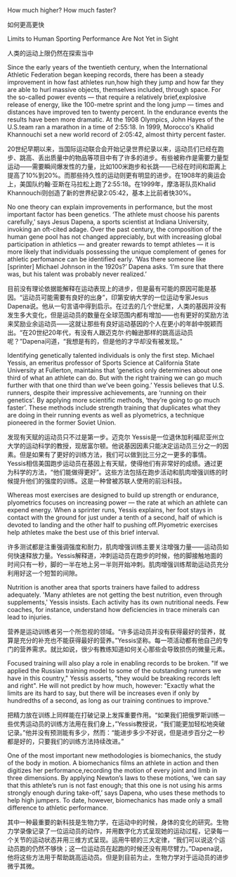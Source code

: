 How much higher? How much faster?

如何更高更快

Limits to Human Sporting Performance Are Not Yet in Sight

人类的运动上限仍然在探索当中

Since the early years of the twentieth century, when the International Athletic Federation began keeping records, there has been a steady improvement in how fast athletes run,how high they jump and how far they are able to hurl massive objects, themselves included, through space. For the so-called power events — that require a relatively brief,explosive release of energy, like the 100-metre sprint and the long jump — times and distances have improved ten to twenty percent. In the endurance events the results have been more dramatic. At the 1908 Olympics, John Hayes of the U.S.team ran a marathon in a time of 2:55:18. In 1999, Morocco's Khalid Khannouchi set a new world record of 2:05:42, almost thirty percent faster.

20世纪早期以来，当国际运动联合会开始记录世界纪录以来，运动员们已经在跑步、跳高、丢出质量中的物品等项目中有了许多的进步。有些被称作是需要力量型运动——需要瞬间爆发性的力量，比如100米跑步和长跳——已经在时间和距离上提高了10%到20%。而那些持久性的运动则更有明显的进步。在1908年的奥运会上，美国队约翰·亚斯在马拉松上跑了2:55:18。在1999年，摩洛哥队员Khalid Khannouchi则创造了新的世界纪录2:05:42，基本上比前者快30%。

No one theory can explain improvements in performance, but the most important factor has been genetics. ‘The athlete must choose his parents carefully,’ says Jesus Dapena, a sports scientist at Indiana University, invoking an oft-cited adage. Over the past century, the composition of the human gene pool has not changed appreciably, but with increasing global participation in athletics — and greater rewards to tempt athletes — it is more likely that individuals possessing the unique complement of genes for athletic perfomance can be identified early. ‘Was there someone like [sprinter] Michael Johnson in the 1920s?’ Dapena asks. ‘I’m sure that there was, but his talent was probably never realized.’

目前没有理论依据能解释在运动表现上的进步，但是最有可能的原因可能是基因。“运动员可能需要有良好的出身”，印第安纳大学的一位运动专家Jesus Dapena说。他从一句言语中得到启示。在过去的几个世纪里，人类的基因并没有发生多大变化，但是运动员的数量在全球范围内都有增加——也有更好的奖励方法来奖励业余运动员——这就让那些有良好运动基因的个人在更小的年龄中脱颖而出。“在20世纪20年代，有没有人跟迈克尔·约翰逊那样的跳高运动员呢？”Dapena问道，“我想是有的，但是他的才华却没有被发现。”

Identifying genetically talented individuals is only the first step. Michael Yessis, an emeritus professor of Sports Science at California State University at Fullerton, maintains that ‘genetics only determines about one third of what an athlete can do. But with the right training we can go much further with that one third than we’ve been going.’ Yessis believes that U.S. runners, despite their impressive achievements, are ‘running on their genetics’. By applying more scientific methods, ‘they’re going to go much faster’. These methods include strength training that duplicates what they are doing in their running events as well as plyometrics, a technique pioneered in the former Soviet Union.

发现有天赋的运动员只不过是第一步。迈克尔 Yessis是一位退休加利福尼亚州立大学的运动科学的教授，现居富尔顿。他说基因因素只能决定运动员三分之一的因素。但是如果有了更好的训练方法，我们可以做到比三分之一更多的事情。Yessis相信美国跑步运动员在基因上有天赋，使得他们有非常好的成绩。通过更为科学的方法，“他们能做得更好”。这些方法包括在跑步活动和肌肉增强训练的时候提升他们的强度的训练。这是一种曾被苏联人使用的前沿科技。

Whereas most exercises are designed to build up strength or endurance, plyometrics focuses on increasing power — the rate at which an athlete can expend energy. When a sprinter runs, Yessis explains, her foot stays in contact with the ground for just under a tenth of a second, half of which is devoted to landing and the other half to pushing off.Plyometric exercises help athletes make the best use of this brief interval.

许多测试都是注重强调强度和耐力，肌肉增强训练主要关注增强力量——运动员如何快速释放力量。Yessis解释道，冲刺运动员在跑步的时候，他的脚接触地面的时间只有一秒，脚的一半在地上另一半则开始冲刺。肌肉增强训练帮助运动员充分利用好这一个短暂的间隙。

Nutrition is another area that sports trainers have failed to address adequately. 'Many athletes are not getting the best nutrition, even through supplements,' Yessis insists. Each activity has its own nutritional needs. Few coaches, for instance, understand how deficiencies in trace minerals can lead to injuries.

营养是运动训练者另一个所忽视的领域。“许多运动员并没有获得最好的营养，就算是充分的补充也不能获得最好的营养。”Yessis坚称。每一项活动都有他自己的专门的营养需求。就比如说，很少有教练知道如何关心那些会导致损伤的微量元素。

Focused training will also play a role in enabling records to be broken. "If we applied the Russian training model to some of the outstanding runners we have in this country," Yessis asserts, "they would be breaking records left and right". He will not predict by how much, however: "Exactly what the limits are its hard to say, but there will be increases even if only by hundredths of a second, as long as our training continues to improve."

把精力放在训练上同样能在打破记录上发挥重要作用。“如果我们把俄罗斯训练一些优秀运动员的训练方法用在我们身上，”Yessis教授说，“我们能更加轻松地突破记录。”他并没有预测能有多少，然而：“能进步多少不好说，但是进步百分之一秒都是好的，只要我们的训练方法持续改进。”

One of the most important new methodologies is biomechanics, the study of the body in motion. A biomechanics films an athlete in action and then digitizes her performance,recording the motion of every joint and limb in three dimensions. By applying Newton’s laws to these motions, ‘we can say that this athlete’s run is not fast enough; that this one is not using his arms strongly enough during take-off,’ says Dapena, who uses these methods to help high jumpers. To date, however, biomechanics has made only a small difference to athletic performance.

其中一种最重要的新科技是生物力学，在运动中的时候，身体的变化的研究。生物力学录像记录了一位运动员的动作，并用数字化方式呈现她的运动过程，记录每一个关节的运动状态并用三维方式呈现。运用牛顿的三大定律，“我们可以说这个运动员跑的仍然不够快；这一位运动员在起跑的时候还没有用尽臂力。”Dapena说，他将这些方法用于帮助跳高运动员。但是到目前为止，生物力学对于运动员的进步微乎其微。
